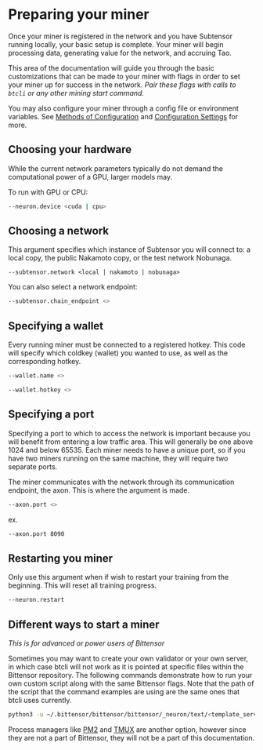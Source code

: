 # Preparing your miner

Once your miner is registered in the network and you have Subtensor running locally, your basic setup is complete. Your miner will begin processing data, generating value for the network, and accruing Tao. 


This area of the documentation will guide you through the basic customizations that can be made to your miner with flags in order to set your miner up for success in the network. *Pair these flags with calls to ``btcli`` or any other mining start command.*

You may also configure your miner through a config file or environment variables. See [Methods of Configuration](ConfigurationMethods.md) and [Configuration Settings](../Arguments.md) for more.


## Choosing your hardware


While the current network parameters typically do not demand the computational power of a GPU, larger models may. 


To run with GPU or CPU:


```bash
--neuron.device <cuda | cpu>
```




## Choosing a network 


This argument specifies which instance of Subtensor you will connect to: a local copy, the public Nakamoto copy, or the test network Nobunaga. 


```
--subtensor.network <local | nakamoto | nobunaga>
```


You can also select a network endpoint: 


```bash
--subtensor.chain_endpoint <>
```


## Specifying a wallet 


Every running miner must be connected to a registered hotkey. This code will specify which coldkey (wallet) you wanted to use, as well as the corresponding hotkey. 


```bash
--wallet.name <>
```


```bash
--wallet.hotkey <>
```


## Specifying a port 


Specifying a port to which to access the network is important because you will benefit from entering a low traffic area. This will generally be one above 1024 and below 65535. Each miner needs to have a unique port, so if you have two miners running on the same machine, they will require two separate ports.
 

The miner communicates with the network through its communication endpoint, the axon. This is where the argument is made. 


```bash
--axon.port <>
```
ex.
```bash
--axon.port 8090
```



## Restarting you miner 


Only use this argument when if wish to restart your training from the beginning. This will reset all training progress. 


```bash
--neuron.restart
```


## Different ways to start a miner

*This is for advanced or power users of Bittensor*

Sometimes you may want to create your own validator or your own server, in which case btcli will not work as it is pointed at specific files within the Bittensor repository. The following commands demonstrate how to run your own custom script along with the same Bittensor flags. Note that the path of the script that the command examples are using are the same ones that btcli uses currently.

```bash
python3 -u ~/.bittensor/bittensor/bittensor/_neuron/text/<template_server | core_validator | advanced_server>/main.py --no_prompt --subtensor.network local --wallet.name <> --wallet.hotkey <>
```

Process managers like [PM2](https://pm2.keymetrics.io/docs/usage/pm2-doc-single-page/) and [TMUX](https://github.com/tmux/tmux/wiki) are another option, however since they are not a part of Bittensor, they will not be a part of this documentation.